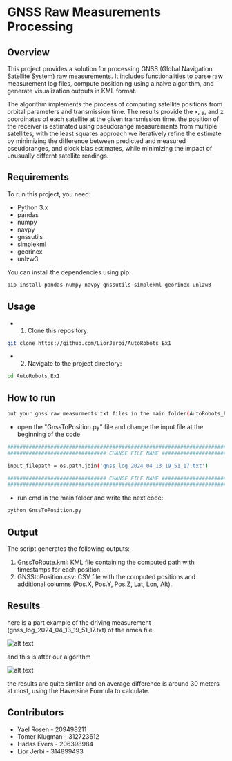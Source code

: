 # GNSS Raw Measurements Processing

## Overview

This project provides a solution for processing GNSS (Global Navigation Satellite System) raw measurements. It includes functionalities to parse raw measurement log files, compute positioning using a naive algorithm, and generate visualization outputs in KML format.

The algorithm implements the process of computing satellite positions from orbital parameters and transmission time. The results provide the x, y, and z coordinates of each satellite at the given transmission time. the position of the receiver is estimated using pseudorange measurements from multiple satellites, with the least squares approach we iteratively refine the estimate by minimizing the difference between predicted and measured pseudoranges, and clock bias estimates, while minimizing the impact of unusually differnt satellite readings.

## Requirements

To run this project, you need:

- Python 3.x
- pandas
- numpy
- navpy
- gnssutils
- simplekml
- georinex
- unlzw3

You can install the dependencies using pip:

```bash
pip install pandas numpy navpy gnssutils simplekml georinex unlzw3
```

## Usage
- 1. Clone this repository:
```bash
git clone https://github.com/LiorJerbi/AutoRobots_Ex1
```
- 2. Navigate to the project directory:
```bash
cd AutoRobots_Ex1
```

## How to run
```bash
put your gnss raw measurments txt files in the main folder(AutoRobots_Ex1)
```
- open the "GnssToPosition.py" file and change the input file at the beginning of the code
```bash
###################################################################################
################################ CHANGE FILE NAME #################################

input_filepath = os.path.join('gnss_log_2024_04_13_19_51_17.txt')

################################ CHANGE FILE NAME #################################
###################################################################################
```
- run cmd in the main folder and write the next code:
```bash
python GnssToPosition.py
```

## Output
The script generates the following outputs:
1. GnssToRoute.kml: KML file containing the computed path with timestamps for each position.
2. GNSStoPosition.csv: CSV file with the computed positions and additional columns (Pos.X, Pos.Y, Pos.Z, Lat, Lon, Alt).

## Results
here is a part example of the driving measurement (gnss_log_2024_04_13_19_51_17.txt) of the nmea file

![alt text](https://i.imgur.com/dkPXB3F.jpeg)

and this is after our algorithm

![alt text](https://i.imgur.com/unRZKFd.jpeg)

the results are quite similar and on average difference is around 30 meters at most, using the Haversine Formula to calculate.


## Contributors
- Yael Rosen - 209498211
- Tomer Klugman - 312723612
- Hadas Evers - 206398984
- Lior Jerbi - 314899493
